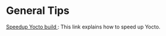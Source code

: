 # General Tips


[Speedup Yocto build ](https://docs.yoctoproject.org/dev/dev-manual/speeding-up-build.html): This link explains how to speed up Yocto.
